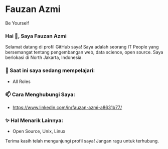 # Fauzan Azmi

Be Yourself


### Hai 👋, Saya Fauzan Azmi 

Selamat datang di profil GitHub saya! Saya adalah seorang IT People yang bersemangat tentang pengembangan web, data science, open source. Saya berlokasi di North Jakarta, Indonesia.


### 🌱 Saat ini saya sedang mempelajari:
- All Roles

### 📫 Cara Menghubungi Saya:
- https://www.linkedin.com/in/fauzan-azmi-a8631b77/


### ✨ Hal Menarik Lainnya:
- Open Source, Unix, Linux

Terima kasih telah mengunjungi profil saya! Jangan ragu untuk terhubung.


